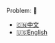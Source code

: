 Problem: :link: 
- [:cn:中文](https://leetcode-cn.com/problems/student-attendance-record-i)
- [:us:English](https://leetcode.com/problems/student-attendance-record-i)